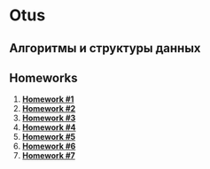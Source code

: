 # Otus
## Алгоритмы и структуры данных

## Homeworks

1. **[Homework #1](#)**
2. **[Homework #2](hw02/README.md)**
3. **[Homework #3](hw03/README.md)**
4. **[Homework #4](hw04/README.md)**
5. **[Homework #5](hw05/README.md)**
6. **[Homework #6](hw06/README.md)**
7. **[Homework #7](hw07/README.md)**